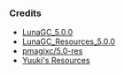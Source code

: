 
### Credits

- [LunaGC_5.0.0](https://github.com/Kei-Luna/LunaGC_5.0.0)
- [LunaGC_Resources_5.0.0](https://github.com/Kei-Luna/LunaGC_Resources_5.0.0)
- [pmagixc/5.0-res](https://github.com/pmagixc/5.0-res)
- [Yuuki's Resources](https://gitlab.com/YuukiPS/GC-Resources)
